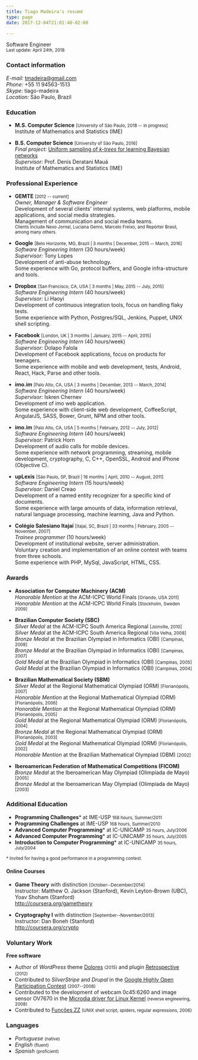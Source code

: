 ```yaml
---
title: Tiago Madeira's resumé
type: page
date: 2017-12-04T21:01:48-02:00

---
```


<style>
@media screen {
  .entry {
    font-size: 20px;
    line-height: 24px;
  }
}
@media print {
  html {
    padding-top: 0;
  }
  .header,
  .footer {
    display: none;
  }
}
.entry small {
  color: #999;
}
</style>

Software Engineer  
<small>Last update: April 24th, 2018</small>

### Contact information

_E-mail:_ <tmadeira@gmail.com>  
_Phone:_ +55 11 94563-1513  
_Skype:_ tiago-madeira  
_Location:_ São Paulo, Brazil

### Education

* **M.S. Computer Science** <small>[University of São Paulo, 2018 -- in progress]</small>  
  Institute of Mathematics and Statistics (IME)

* **B.S. Computer Science** <small>[University of São Paulo, 2016]</small>  
  _Final project:_ [Uniform sampling of _k-trees_ for learning Bayesian networks](https://github.com/tmadeira/tcc/)  
  _Supervisor:_ Prof. Denis Deratani Mauá  
  Institute of Mathematics and Statistics (IME)

### Professional Experience

* **GEMTE** <small>[2012 -- current]</small>  
  _Owner, Manager & Software Engineer_  
  Development of several clients' internal systems, web platforms, mobile applications, and social media strategies.  
  Management of communication and social media teams.  
  <small>Clients include Nexo Jornal, Luciana Genro, Marcelo Freixo, and Repórter Brasil, among many others.</small>

* **Google** <small>[Belo Horizonte, MG, Brazil | 3 months | December, 2015 -- March, 2016]</small>  
  _Software Engineering Intern_ (30 hours/week)  
  _Supervisor:_ Tony Lopes  
  Development of anti-abuse technology.  
  Some experience with Go, protocol buffers, and Google infra-structure and tools.

* **Dropbox** <small>[San Francisco, CA, USA | 3 months | May, 2015 -- July, 2015]</small>  
  _Software Engineering Intern_ (40 hours/week)  
  _Supervisor:_ Li Haoyi  
  Development of continuous integration tools, focus on handling flaky tests.  
  Some experience with Python, Postgres/SQL, Jenkins, Puppet, UNIX shell scripting.

* **Facebook** <small>[London, UK | 3 months | January, 2015 -- April, 2015]</small>  
  _Software Engineering Intern_ (40 hours/week)  
  _Supervisor:_ Dolapo Falola  
  Development of Facebook applications, focus on products for teenagers.  
  Some experience with mobile and web development, tests, Android, React, Hack, Parse and other tools.

* **imo.im** <small>[Palo Alto, CA, USA | 3 months | December, 2013 -- March, 2014]</small>  
  _Software Engineering Intern_ (40 hours/week)  
  _Supervisor:_ Iskren Chernev  
  Development of imo web application.  
  Some experience with client-side web development, CoffeeScript, AngularJS, SASS, Bower, Grunt, NPM and other tools.

* **imo.im** <small>[Palo Alto, CA, USA | 5 months | February, 2012 -- July, 2012]</small>  
  _Software Engineering Intern_ (40 hours/week)  
  _Supervisor:_ Patrick Horn  
  Development of audio calls for mobile devices.  
  Some experience with network programming, streaming, mobile development, cryptography, C, C++, OpenSSL, Android and iPhone (Objective C).

* **upLexis** <small>[São Paulo, SP, Brazil | 16 months | April, 2010 -- August, 2011]</small>  
  _Software Engineering Intern_ (15 hours/week)  
  _Supervisor:_ Daniel Creao  
  Development of a named entity recognizer for a specific kind of documents.  
  Some experience with large amounts of data, information retrieval, natural language processing, machine learning, Java and Python.

* **Colégio Salesiano Itajaí** <small>[Itajaí, SC, Brazil | 33 months | February, 2005 -- November, 2007]</small>  
  _Trainee programmer_ (10 hours/week)  
  Development of institutional website, server administration.  
  Voluntary creation and implementation of an online contest with teams from three schools.  
  Some experience with PHP, MySql, JavaScript, HTML, CSS.

### Awards

* **Association for Computer Machinery (ACM)**  
  _Honorable Mention_ at the ACM-ICPC World Finals <small>[Orlando, USA 2011]</small>  
  _Honorable Mention_ at the ACM-ICPC World Finals <small>[Stockholm, Sweden 2009]</small>

* **Brazilian Computer Society (SBC)**  
  _Silver Medal_ at the ACM-ICPC South America Regional <small>[Joinville, 2010]</small>  
  _Silver Medal_ at the ACM-ICPC South America Regional <small>[Vila Velha, 2008]</small>  
  _Bronze Medal_ at the Brazilian Olympiad in Informatics (OBI) <small>[Campinas, 2008]</small>  
  _Bronze Medal_ at the Brazilian Olympiad in Informatics (OBI) <small>[Campinas, 2007]</small>  
  _Gold Medal_ at the Brazilian Olympiad in Informatics (OBI) <small>[Campinas, 2005]</small>  
  _Gold Medal_ at the Brazilian Olympiad in Informatics (OBI) <small>[Campinas, 2004]</small>

* **Brazilian Mathematical Society (SBM)**  
  _Silver Medal_ at the Regional Mathematical Olympiad (ORM) <small>[Florianópolis, 2007]</small>  
  _Honorable Mention_ at the Regional Mathematical Olympiad (ORM) <small>[Florianópolis, 2006]</small>  
  _Honorable Mention_ at the Regional Mathematical Olympiad (ORM) <small>[Florianópolis, 2005]</small>  
  _Gold Medal_ at the Regional Mathematical Olympiad (ORM) <small>[Florianópolis, 2004]</small>  
  _Bronze Medal_ at the Regional Mathematical Olympiad (ORM) <small>[Florianópolis, 2003]</small>  
  _Gold Medal_ at the Regional Mathematical Olympiad (ORM) <small>[Florianópolis, 2002]</small>  
  _Honorable Mention_ at the Brazilian Mathematical Olympiad (OBM) <small>[2002]</small>

* **Iberoamerican Federation of Mathematical Competitions (FICOM)**  
  _Bronze Medal_ at the Iberoamerican May Olympiad (Olimpíada de Mayo) <small>[2005]</small>  
  _Bronze Medal_ at the Iberoamerican May Olympiad (Olimpíada de Mayo) <small>[2003]</small>

### Additional Education

* **Programming Challenges**\* at IME-USP <small>168 hours, Summer/2011</small>
* **Programming Challenges** at IME-USP <small>168 hours, Summer/2010</small>
* **Advanced Computer Programming**\* at IC-UNICAMP <small>35 hours, July/2006</small>
* **Advanced Computer Programming**\* at IC-UNICAMP <small>35 hours, July/2005</small>
* **Introduction to Computer Programming**\* at IC-UNICAMP <small>35 hours, July/2004</small>

<small>\* Invited for having a good performance in a programming contest.</small>

#### Online Courses

* **Game Theory** with distinction <small>[October--December/2014]</small>  
  Instructor: Matthew O. Jackson (Stanford), Kevin Leyton-Brown (UBC), Yoav Shoham (Stanford)  
  http://coursera.org/gametheory

* **Cryptography I** with distinction <small>[September--November/2013]</small>  
  Instructor: Dan Boneh (Stanford)  
  http://coursera.org/crypto

### Voluntary Work

**Free software**

* Author of _WordPress_ theme [Dolores](http://github.com/tmadeira/dolores/) <small>(2015)</small> and plugin [Retrospective](http://wordpress.org/extend/plugins/retrospective) <small>(2012)</small>
* Contributed to _SilverStripe_ and _Drupal_ in the [Google Highly Open Participation Contest](http://code.google.com/opensource/ghop/) <small>(2007--2008)</small>
* Contributed to the development of webcam 0c45:6260 and image sensor OV7670 in the [Microdia driver for Linux Kernel](http://groups.google.com/group/microdia/) <small>(reverse engineering, 2008)</small>
* Contributed to [Funções ZZ](http://funcoeszz.net/) <small>(UNIX shell script, spiders, regular expressions, 2006)</small>

### Languages

* _Portuguese_ <small>(native)</small>
* _English_ <small>(fluent)</small>
* _Spanish_ <small>(proficient)</small>

